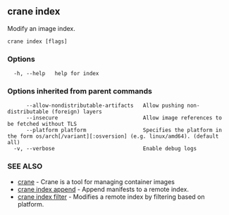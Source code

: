 ## crane index

Modify an image index.

```
crane index [flags]
```

### Options

```
  -h, --help   help for index
```

### Options inherited from parent commands

```
      --allow-nondistributable-artifacts   Allow pushing non-distributable (foreign) layers
      --insecure                           Allow image references to be fetched without TLS
      --platform platform                  Specifies the platform in the form os/arch[/variant][:osversion] (e.g. linux/amd64). (default all)
  -v, --verbose                            Enable debug logs
```

### SEE ALSO

* [crane](crane.md)	 - Crane is a tool for managing container images
* [crane index append](crane_index_append.md)	 - Append manifests to a remote index.
* [crane index filter](crane_index_filter.md)	 - Modifies a remote index by filtering based on platform.

